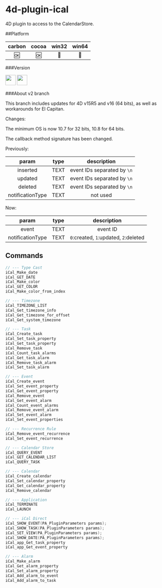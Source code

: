 4d-plugin-ical
==============

4D plugin to access to the CalendarStore.

##Platform

| carbon | cocoa | win32 | win64 |
|:------:|:-----:|:---------:|:---------:|
|🆗|🆗|🚫|🚫|

###Version

<img src="https://cloud.githubusercontent.com/assets/1725068/18940649/21945000-8645-11e6-86ed-4a0f800e5a73.png" width="32" height="32" /> <img src="https://cloud.githubusercontent.com/assets/1725068/18940648/2192ddba-8645-11e6-864d-6d5692d55717.png" width="32" height="32" />

###About v2 branch 

This branch  includes updates for 4D v15R5 and v16 (64 bits), as well as workarounds for El Capitan.

Changes:

The minimum OS is now 10.7 for 32 bits, 10.8 for 64 bits. 

The callback method signature has been changed.

Previously:

| param | type | description |
|:------:|:-----:|:---------:|
| inserted | TEXT | event IDs separated by ``\n`` |
| updated | TEXT | event IDs separated by ``\n`` |
| deleted | TEXT | event IDs separated by ``\n`` |
| notificationType | TEXT | not used |

Now:

| param | type | description |
|:------:|:-----:|:---------:|
| event | TEXT | event ID |
| notificationType | TEXT | ``0``:created, ``1``:updated, ``2``:deleted |

Commands
---

```c
// --- Type Cast
iCal_Make_date
iCal_GET_DATE
iCal_Make_color
iCal_GET_COLOR
iCal_Make_color_from_index

// --- Timezone
iCal_TIMEZONE_LIST
iCal_Get_timezone_info
iCal_Get_timezone_for_offset
iCal_Get_system_timezone

// --- Task
iCal_Create_task
iCal_Set_task_property
iCal_Get_task_property
iCal_Remove_task
iCal_Count_task_alarms
iCal_Get_task_alarm
iCal_Remove_task_alarm
iCal_Set_task_alarm

// --- Event
iCal_Create_event
iCal_Set_event_property
iCal_Get_event_property
iCal_Remove_event
iCal_Get_event_alarm
iCal_Count_event_alarms
iCal_Remove_event_alarm
iCal_Set_event_alarm
iCal_Set_event_properties

// --- Recurrence Rule
iCal_Remove_event_recurrence
iCal_Set_event_recurrence

// --- Calendar Store
iCal_QUERY_EVENT
iCal_GET_CALENDAR_LIST
iCal_QUERY_TASK

// --- Calendar
iCal_Create_calendar
iCal_Set_calendar_property
iCal_Get_calendar_property
iCal_Remove_calendar

// --- Application
iCal_TERMINATE
iCal_LAUNCH

// --- iCal Direct
iCal_SHOW_EVENT(PA_PluginParameters params);
iCal_SHOW_TASK(PA_PluginParameters params);
iCal_SET_VIEW(PA_PluginParameters params);
iCal_SHOW_DATE(PA_PluginParameters params);
iCal_app_Get_task_property
iCal_app_Get_event_property

// --- Alarm
iCal_Make_alarm
iCal_Get_alarm_property
iCal_Set_alarm_property
iCal_Add_alarm_to_event
iCal_Add_alarm_to_task
```
